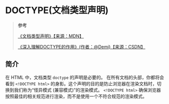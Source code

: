 <!--
 * @Author: yaohebin
 * @Date: 2022-06-17 08:35:55
 * @LastEditTime: 2022-06-23 08:05:40
 * @LastEditors: yaohebin
 * @Description: DOCTYPE(⽂档类型)
-->

# DOCTYPE(文档类型声明)

> **参考**
>
> [《文档类型声明》【来源：MDN】](https://developer.mozilla.org/zh-CN/docs/Glossary/Doctype)
>
> [《深入理解DOCTYPE的作用》(作者：@Demi)【来源：CSDN】](https://blog.csdn.net/qq_38128179/article/details/80758192)

## 简介

在 HTML 中，文档类型 `doctype` 的声明是必要的。
在所有文档的头部，你都将会看到 `<!DOCTYPE html>` 的身影。这个声明的目的是防止浏览器在渲染文档时，切换到我们称为“怪异模式 (兼容模式)”的渲染模式。
`<!DOCTYPE html>` 确保浏览器按照最佳的相关规范进行渲染，而不是使用一个不符合规范的渲染模式。

